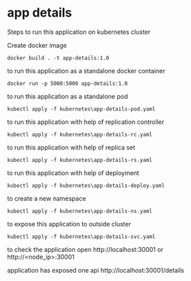# app details

Steps to run this application on kubernetes cluster

Create docker image

`
docker build . -t app-details:1.0
`

to run this application as a standalone docker container

`
docker run -p 5000:5000 app-details:1.0
`

to run this application as a standalone pod

`
kubectl apply -f kubernetes\app-details-pod.yaml
`

to run this application with help of replication controller

`
kubectl apply -f kubernetes\app-details-rc.yaml
`

to run this application with help of replica set

`
kubectl apply -f kubernetes\app-details-rs.yaml
`

to run this application with help of deployment

`
kubectl apply -f kubernetes\app-details-deploy.yaml
`

to create a new namespace

`
kubectl apply -f kubernetes\app-details-ns.yaml
`

to expose this application to outside cluster

`
kubectl apply -f kubernetes\app-details-svc.yaml
`

to check the application open http://localhost:30001 or http://<node_ip>:30001

application has exposed one api http://localhost:30001/details
